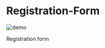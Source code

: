 # Registration-Form
![demo](https://user-images.githubusercontent.com/55617911/131250003-a9ec73fc-a2d4-43df-925c-341acb7afb6f.JPG)

Registration form
